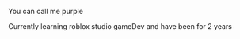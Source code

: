 You can call me purple

Currently learning roblox studio gameDev and have been for 2 years



<!---
DecompiledPurple/DecompiledPurple is a ✨ special ✨ repository because its `README.md` (this file) appears on your GitHub profile.
You can click the Preview link to take a look at your changes.
--->
